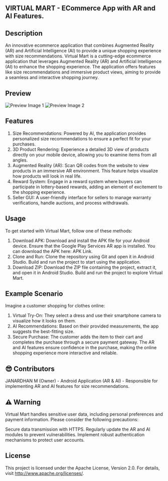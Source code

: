 ## VIRTUAL MART - ECommerce App with AR and AI Features.
## Description

An innovative ecommerce application that combines Augmented Reality (AR) and Artificial Intelligence (AI) to provide a unique shopping experience with size recommendations.
Virtual Mart is a cutting-edge ecommerce application that leverages Augmented Reality (AR) and Artificial Intelligence (AI) to enhance the shopping experience. The application offers features like size recommendations and immersive product views, aiming to provide a seamless and interactive shopping journey.

## Preview

![Preview Image 1](https://user-images.githubusercontent.com/90695071/181933417-28928579-1f7d-4cce-9e8a-937374d17a81.png)
![Preview Image 2](https://github.com/user-attachments/assets/beff9159-fe24-4723-96b7-59bcd212635c)

## Features
1. Size Recommendations: Powered by AI, the application provides personalized size recommendations to ensure a perfect fit for your purchases.
2. 3D Product Rendering: Experience a detailed 3D view of products directly on your mobile device, allowing you to examine items from all angles.
3. Augmented Reality (AR): Scan QR codes from the website to view products in an immersive AR environment. This feature helps visualize how products will look in real life.
4. Reward System: Engage in a reward system where buyers can participate in lottery-based rewards, adding an element of excitement to the shopping experience.
5. Seller GUI: A user-friendly interface for sellers to manage warranty verifications, handle auctions, and process withdrawals.

## Usage
To get started with Virtual Mart, follow one of these methods:

1. Download APK: Download and install the APK file for your Android device. Ensure that the Google Play Services AR app is installed. You can download the APK here: APK Link.
2. Clone and Run: Clone the repository using Git and open it in Android Studio. Build and run the project to start using the application.
3. Download ZIP: Download the ZIP file containing the project, extract it, and open it in Android Studio. Build and run the project to explore Virtual Mart.

## Example Scenario
Imagine a customer shopping for clothes online:

1. Virtual Try-On: They select a dress and use their smartphone camera to visualize how it looks on them.
2. AI Recommendations: Based on their provided measurements, the app suggests the best-fitting size.
3. Secure Purchase: The customer adds the item to their cart and completes the purchase through a secure payment gateway.
  The AR and AI features ensure confidence in the purchase, making the online shopping experience more interactive and reliable.

## 😎 Contributors

  JANARDHAN M (Owner) - Android Application (AR & AI) - Responsible for implementing AR and AI features for size recommendations.

## ⚠️ Warning
Virtual Mart handles sensitive user data, including personal preferences and payment information. Please consider the following precautions:

Secure data transmission with HTTPS.
Regularly update the AR and AI modules to prevent vulnerabilities.
Implement robust authentication mechanisms to protect user accounts.

## License
This project is licensed under the Apache License, Version 2.0. For details, visit http://www.apache.org/licenses/.
